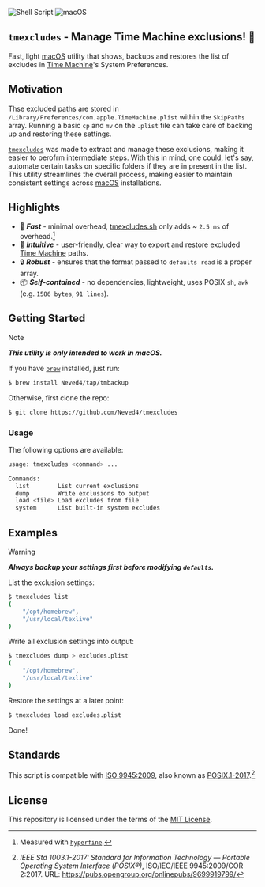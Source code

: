 ![Shell Script](https://img.shields.io/badge/Shell_Script-9DDE66?logo=gnubash&logoColor=000&style=for-the-badge)
![macOS](https://img.shields.io/badge/macOS-000000?style=for-the-badge&logo=apple&logoColor=fff)

## `tmexcludes` - Manage Time Machine exclusions! 🔄

Fast, light [macOS] utility that shows, backups and restores
the list of excludes in [Time Machine]'s System Preferences.

## Motivation

Thse excluded paths are stored in
`/Library/Preferences/com.apple.TimeMachine.plist` within the `SkipPaths`
array. Running a basic `cp` and `mv` on the `.plist` file can take care of
backing up and restoring these settings.

[`tmexcludes`] was made to extract and manage these exclusions, making it
easier to perofrm intermediate steps. With this in mind, one could, let's
say, automate certain tasks on specific folders if they are in present in
the list. This utility streamlines the overall process, making easier to
maintain consistent settings across [macOS] installations.

## Highlights

- 🚀 _**Fast**_ - minimal overhead, [tmexcludes.sh][`tmexcludes`]
  only adds ~ `2.5 ms` of overhead.[^hyperfine]
- 🎨 _**Intuitive**_ - user-friendly, clear way to export and restore
  excluded [Time Machine] paths.
- 🔒 _**Robust**_ - ensures that the format passed to `defaults read` is a
  proper array.
- 📦 _**Self-contained**_ - no dependencies, lightweight, uses POSIX `sh`,
  `awk` (e.g. `1586 bytes`, `91 lines`).

## Getting Started

> [!NOTE]
> _**This utility is only intended to work in macOS.**_

If you have [`brew`] installed, just run:
```sh
$ brew install Neved4/tap/tmbackup
```

Otherwise, first clone the repo:
```sh
$ git clone https://github.com/Neved4/tmexcludes
```

### Usage

The following options are available:

```sh
usage: tmexcludes <command> ...

Commands:
  list        List current exclusions
  dump        Write exclusions to output
  load <file> Load excludes from file
  system      List built-in system excludes
```

## Examples

> [!WARNING]
> _**Always backup your settings first before modifying `defaults`.**_

List the exclusion settings:

```sh
$ tmexcludes list
(
    "/opt/homebrew",
    "/usr/local/texlive"
)
```

Write all exclusion settings into output:
```sh
$ tmexcludes dump > excludes.plist
(
    "/opt/homebrew",
    "/usr/local/texlive"
)
```

Restore the settings at a later point:
```sh
$ tmexcludes load excludes.plist
```

Done!

## Standards

This script is compatible with [ISO 9945:2009][POSIX.1-2017],
also known as [POSIX.1-2017].[^posix-2017.1]

## License

This repository is licensed under the terms of the [MIT License][MIT License].

[^hyperfine]: Measured with [`hyperfine`].
[^posix-2017.1]: _IEEE Std 1003.1-2017: Standard for Information Technology_
    _— Portable Operating System Interface (POSIX®)_,
    ISO/IEC/IEEE 9945:2009/COR 2:2017.
    URL: https://pubs.opengroup.org/onlinepubs/9699919799/

[`tmexcludes`]: (src/tmexcludes.sh)
[`brew`]: https://brew.sh/
[`hyperfine`]: https://github.com/sharkdp/hyperfine
[macOS]: https://www.apple.com/macos/
[MIT License]: https://opensource.org/license/mit/
[POSIX.1-2017]: https://pubs.opengroup.org/onlinepubs/9699919799/
[Time Machine]: https://support.apple.com/en-gb/guide/mac-help/mh35860/14.0/mac/14.0
